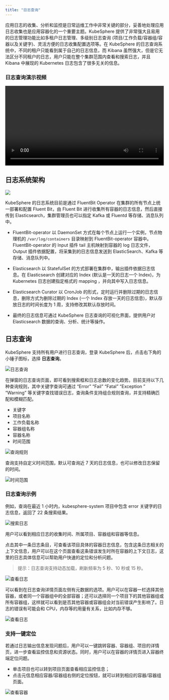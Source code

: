 ```yaml
---
title: "日志查询"
---
```


应用日志的收集、分析和监控是日常运维工作中非常关键的部分，妥善地处理应用日志收集也是应用容器化的一个重要主题。KubeSphere 提供了非常强大且易用的日志管理功能比如多租户日志管理、多级别日志查询 (项目/工作负载/容器组/容器以及关键字)、灵活方便的日志收集配置选项等。在 KubeSphere 的日志查询系统中，不同的租户只能看到属于自己的日志信息，而 Kibana 虽然强大，但是它无法区分不同租户的日志，用户只能在整个集群范围内查看和搜索日志，并且 Kibana 中展现的 Kubernetes 日志包含了很多无关的信息。

### 日志查询演示视频

<video controls="controls" style="width: 100% !important; height: auto !important;">
  <source type="video/mp4" src="https://kubesphere-docs.pek3b.qingstor.com/video/kubesphere-log.mov">
</video>

## 日志系统架构

![](https://pek3b.qingstor.com/kubesphere-docs/png/20190623121834.png)

KubeSphere 的日志系统目前是通过 FluentBit Operator 在集群的所有节点上统一部署和配置 Fluent Bit，由 Fluent Bit 进行收集所有容器的日志信息，然后直接传到 Elasticsearch，集群管理员也可以指定 Kafka 或 Fluentd 等存储、消息队列中。

- FluentBit-operator 以 DaemonSet 方式在每个节点上运⾏⼀个实例，节点物理机的 `/var/log/containers` 目录映射到 FluentBit-operator 容器中。 FluentBit-operator 的 Input 插件 tail 主机映射到容器的 log 日志文件，Output 插件依据配置，将采集到的⽇志信息发送到 ElasticSearch、Kafka 等存储、消息队列中。

- Elasticsearch 以 StatefulSet 的方式部署在集群中，输出插件依据⽇志信息。在 Elasticsearch 创建对应的 Index (默认是⼀天的日志一个 Index)，为 Kubernetes ⽇志创建指定格式的 mapping ，并向其中写⼊日志信息。

- Elasticsearch Curator 以 CronJob 的形式，定时运行并删除过期的日志信息，删除方式为删除过期的 Index (⼀个 Index 存放⼀天的日志信息)，默认存放⽇志的时间⻓度为 1 周，支持修改其默认存放时间。

- 最终的日志信息可通过 KubeSphere 日志查询的可视化界面，提供用户对 Elasticsearch 数据的查询、分析、统计等操作。

## 日志查询

KubeSphere 支持所有用户进行日志查询，登录 KubeSphere 后，点击右下角的小锤子图标，选择 **日志查询**。

![日志查询](https://pek3b.qingstor.com/kubesphere-docs/png/20190308101943.png)

在弹窗的日志查询页面，即可看到搜索框和日志总数的变化趋势。目前支持以下几种查询规则，其中关键字查询可通过 “Error” “Fail” “Fatal” “Exception ” “Warning” 等关键字查找错误日志，查询条件支持组合规则查询，并支持精确匹配和模糊匹配。

- 关键字
- 项目名称
- 工作负载名称
- 容器组名称
- 容器名称
- 时间范围

![查询规则](https://pek3b.qingstor.com/kubesphere-docs/png/20190308102212.png)

查询支持自定义时间范围，默认可查询近 7 天的日志信息，也可以修改日志保留的时间。

![时间范围](https://pek3b.qingstor.com/kubesphere-docs/png/20190308102748.png)

### 日志查询示例

例如，查询在最近 1 小时内，kubesphere-system 项目中包含 error 关键字的日志信息，返回了 22 条搜索结果。

![搜索日志](https://pek3b.qingstor.com/kubesphere-docs/png/20190308103255.png)

用户可以看到相应日志的收集时间、所属项目、容器组和容器等信息。

点击其中一条日志条目，可查看该项目具体的容器日志信息，包含这条日志相关的上下文信息，用户可以在这个页面查看这条错误发生时所在容器的上下文日志，这里的日志具体信息可以帮助用户快速的定位和分析问题。

> 提示：日志查询支持动态加载，刷新频率为 5 秒、10 秒或 15 秒。

![查看日志](https://pek3b.qingstor.com/kubesphere-docs/png/20190308103440.png)

可以看到在日志查询详情页面左侧有元数据的选项。用户可以在容器一栏选择其他容器，或者同一个容器组中的全部容器；还可以选择同一个项目下的其他容器组或所有容器组，这样就可以看到是否其他容器或容器组会对当前错误产生影响了。日志的错误有可能会和 CPU，内存等的用量有关系，比如内存不够。

![查看日志](https://pek3b.qingstor.com/kubesphere-docs/png/20190409132112.png)

### 支持一键定位

若通过日志输出信息发现问题后，用户可以一键跳转容器、容器组、项目的详情页，进一步查看监控信息和资源状态。同时，用户可以在容器的详情页进入容器终端定位问题。

- 单击项目也可以转到项目页面查看相应监控信息；
- 点击元信息相应容器/容器组右侧的定位按钮，就可以转到相应的容器/容器组页面。

![查看容器](https://pek3b.qingstor.com/kubesphere-docs/png/20190409133307.png)





